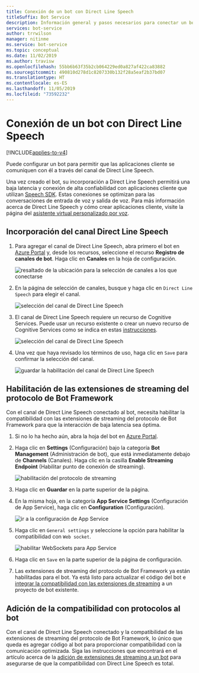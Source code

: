 ```yaml
---
title: Conexión de un bot con Direct Line Speech
titleSuffix: Bot Service
description: Información general y pasos necesarios para conectar un bot de Bot Framework existente al canal de Direct Line Speech para la interacción de la entrada de voz y salida de voz con una alta confiabilidad y baja latencia.
services: bot-service
author: trrwilson
manager: nitinme
ms.service: bot-service
ms.topic: conceptual
ms.date: 11/02/2019
ms.author: travisw
ms.openlocfilehash: 55bb6b63f35b2cb064229ed0a827af422ca83882
ms.sourcegitcommit: 490810d278d1c8207330b132f28a5eaf2b37bd07
ms.translationtype: HT
ms.contentlocale: es-ES
ms.lasthandoff: 11/05/2019
ms.locfileid: "73592232"
---
```

# <a name="connect-a-bot-to-direct-line-speech"></a>Conexión de un bot con Direct Line Speech

[!INCLUDE[applies-to-v4](includes/applies-to.md)]

Puede configurar un bot para permitir que las aplicaciones cliente se comuniquen con él a través del canal de Direct Line Speech.

Una vez creado el bot, su incorporación a Direct Line Speech permitirá una baja latencia y conexión de alta confiabilidad con aplicaciones cliente que utilizan [Speech SDK](https://aka.ms/speech/sdk). Estas conexiones se optimizan para las conversaciones de entrada de voz y salida de voz. Para más información acerca de Direct Line Speech y cómo crear aplicaciones cliente, visite la página del [asistente virtual personalizado por voz](https://aka.ms/bots/speech/va). 

## <a name="add-the-direct-line-speech-channel"></a>Incorporación del canal Direct Line Speech

1. Para agregar el canal de Direct Line Speech, abra primero el bot en [Azure Portal](https://portal.azure.com) y, desde los recursos, seleccione el recurso **Registro de canales de bot**. Haga clic en **Canales** en la hoja de configuración.

    ![resaltado de la ubicación para la selección de canales a los que conectarse](media/voice-first-virtual-assistants/bot-service-channel-directlinespeech-selectchannel.png "selección de canales")

1. En la página de selección de canales, busque y haga clic en `Direct Line Speech` para elegir el canal.

    ![selección del canal de Direct Line Speech](media/voice-first-virtual-assistants/bot-service-channel-directlinespeech-connectspeechchannel.png "conexión con Direct Line Speech")

1. El canal de Direct Line Speech requiere un recurso de Cognitive Services. Puede usar un recurso existente o crear un nuevo recurso de Cognitive Services como se indica en estas [instrucciones](https://docs.microsoft.com/azure/cognitive-services/cognitive-services-apis-create-account). 

    ![selección del canal de Direct Line Speech](media/voice-first-virtual-assistants/bot-service-channel-directlinespeech-cognitivesericesaccount-selection.png "selección de recurso de Cogntive Services")

1. Una vez que haya revisado los términos de uso, haga clic en `Save` para confirmar la selección del canal.

    ![guardar la habilitación del canal de Direct Line Speech](media/voice-first-virtual-assistants/bot-service-channel-directlinespeech-savechannel.png "Guardar la configuración del canal")

## <a name="enable-the-bot-framework-protocol-streaming-extensions"></a>Habilitación de las extensiones de streaming del protocolo de Bot Framework

Con el canal de Direct Line Speech conectado al bot, necesita habilitar la compatibilidad con las extensiones de streaming del protocolo de Bot Framework para que la interacción de baja latencia sea óptima.

1. Si no lo ha hecho aún, abra la hoja del bot en [Azure Portal](https://portal.azure.com). 

1. Haga clic en **Settings** (Configuración) bajo la categoría **Bot Management** (Administración de bot), que está inmediatamente debajo de **Channels** (Canales). Haga clic en la casilla **Enable Streaming Endpoint** (Habilitar punto de conexión de streaming).

    ![habilitación del protocolo de streaming](media/voice-first-virtual-assistants/bot-service-channel-directlinespeech-enablestreamingsupport.png "habilitar la compatibilidad con la extensión de streaming")

1. Haga clic en **Guardar** en la parte superior de la página.

1. En la misma hoja, en la categoría **App Service Settings** (Configuración de App Service), haga clic en **Configuration** (Configuración).

    ![ir a la configuración de App Service](media/voice-first-virtual-assistants/bot-service-channel-directlinespeech-configureappservice.png "configurar App Service")

1. Haga clic en `General settings` y seleccione la opción para habilitar la compatibilidad con `Web socket`.

    ![habilitar WebSockets para App Service](media/voice-first-virtual-assistants/bot-service-channel-directlinespeech-enablewebsockets.png "habilitar WebSockets")

1. Haga clic en `Save` en la parte superior de la página de configuración.

1. Las extensiones de streaming del protocolo de Bot Framework ya están habilitadas para el bot. Ya está listo para actualizar el código del bot e [integrar la compatibilidad con las extensiones de streaming](https://aka.ms/botframework/addstreamingprotocolsupport) a un proyecto de bot existente.

## <a name="adding-protocol-support-to-your-bot"></a>Adición de la compatibilidad con protocolos al bot

Con el canal de Direct Line Speech conectado y la compatibilidad de las extensiones de streaming del protocolo de Bot Framework, lo único que queda es agregar código al bot para proporcionar compatibilidad con la comunicación optimizada. Siga las instrucciones que encontrará en el artículo acerca de la [adición de extensiones de streaming a un bot](https://aka.ms/botframework/addstreamingprotocolsupport) para asegurarse de que la compatibilidad con Direct Line Speech es total.


